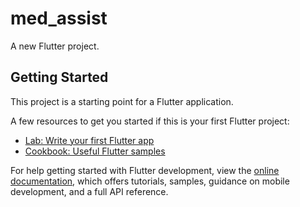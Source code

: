  # med_assist 

A new Flutter project. 
 
## Getting Started 
  
This project is a starting point for a Flutter application.
 
A few resources to get you started if this is your first Flutter project:  
  
- [Lab: Write your first Flutter app](https://docs.flutter.dev/get-started/codelab)    
- [Cookbook: Useful Flutter samples](https://docs.flutter.dev/cookbook) 
 
For help getting started with Flutter development, view the
[online documentation](https://docs.flutter.dev/), which offers tutorials,
samples, guidance on mobile development, and a full API reference.
